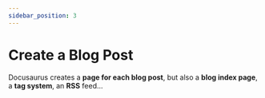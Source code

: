```yaml
---
sidebar_position: 3
---
```


# Create a Blog Post

Docusaurus creates a **page for each blog post**, but also a **blog index page**, a **tag system**, an **RSS** feed...
